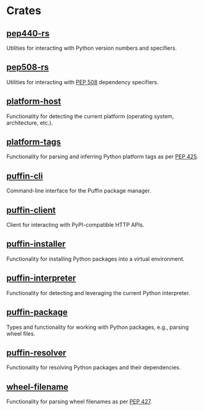 # Crates

## [pep440-rs](./pep440-rs)

Utilities for interacting with Python version numbers and specifiers.

## [pep508-rs](./pep508-rs)

Utilities for interacting with [PEP 508](https://peps.python.org/pep-0508/) dependency specifiers.

## [platform-host](./platform-host)

Functionality for detecting the current platform (operating system, architecture, etc.).

## [platform-tags](./platform-tags)

Functionality for parsing and inferring Python platform tags as per [PEP 425](https://peps.python.org/pep-0425/).

## [puffin-cli](./puffin-cli)

Command-line interface for the Puffin package manager.

## [puffin-client](./puffin-client)

Client for interacting with PyPI-compatible HTTP APIs.

## [puffin-installer](./puffin-installer)

Functionality for installing Python packages into a virtual environment.

## [puffin-interpreter](./puffin-interpreter)

Functionality for detecting and leveraging the current Python interpreter.

## [puffin-package](./puffin-package)

Types and functionality for working with Python packages, e.g., parsing wheel files.

## [puffin-resolver](./puffin-resolver)

Functionality for resolving Python packages and their dependencies.

## [wheel-filename](./wheel-filename)

Functionality for parsing wheel filenames as per [PEP 427](https://peps.python.org/pep-0427/).

